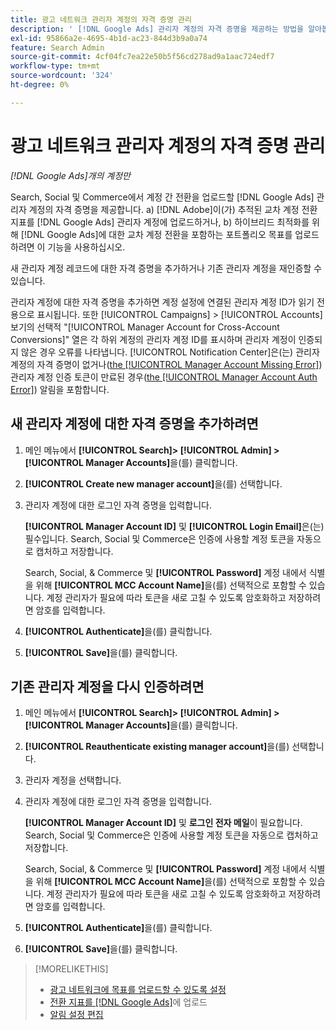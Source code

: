 ```yaml
---
title: 광고 네트워크 관리자 계정의 자격 증명 관리
description: ' [!DNL Google Ads] 관리자 계정의 자격 증명을 제공하는 방법을 알아봅니다.'
exl-id: 95866a2e-4695-4b1d-ac23-844d3b9a0a74
feature: Search Admin
source-git-commit: 4cf04fc7ea22e50b5f56cd278ad9a1aac724edf7
workflow-type: tm+mt
source-wordcount: '324'
ht-degree: 0%

---
```


# 광고 네트워크 관리자 계정의 자격 증명 관리

*[!DNL Google Ads]개의 계정만*

Search, Social 및 Commerce에서 계정 간 전환을 업로드할 [!DNL Google Ads] 관리자 계정의 자격 증명을 제공합니다. a) [!DNL Adobe]이(가) 추적된 교차 계정 전환 지표를 [!DNL Google Ads] 관리자 계정에 업로드하거나, b) 하이브리드 최적화를 위해 [!DNL Google Ads]에 대한 교차 계정 전환을 포함하는 포트폴리오 목표를 업로드하려면 이 기능을 사용하십시오.

<!-- [Maybe later: and c) sync conversion value rules for accounts that use cross-account conversion tracking with Google Ads.] -->

새 관리자 계정 레코드에 대한 자격 증명을 추가하거나 기존 관리자 계정을 재인증할 수 있습니다.

관리자 계정에 대한 자격 증명을 추가하면 계정 설정에 연결된 관리자 계정 ID가 읽기 전용으로 표시됩니다. 또한 [!UICONTROL Campaigns] > [!UICONTROL Accounts] 보기의 선택적 &quot;[!UICONTROL Manager Account for Cross-Account Conversions]&quot; 열은 각 하위 계정의 관리자 계정 ID를 표시하며 관리자 계정이 인증되지 않은 경우 오류를 나타냅니다. [!UICONTROL Notification Center]은(는) 관리자 계정의 자격 증명이 없거나([the [!UICONTROL Manager Account Missing Error]](/help/search-social-commerce/notifications/notification-about.md)) 관리자 계정 인증 토큰이 만료된 경우([the [!UICONTROL Manager Account Auth Error]](/help/search-social-commerce/notifications/notification-about.md)) 알림을 포함합니다.

## 새 관리자 계정에 대한 자격 증명을 추가하려면

1. 메인 메뉴에서 **[!UICONTROL Search]> [!UICONTROL Admin] >[!UICONTROL Manager Accounts]**&#x200B;을(를) 클릭합니다.

1. **[!UICONTROL Create new manager account]**&#x200B;을(를) 선택합니다.

1. 관리자 계정에 대한 로그인 자격 증명을 입력합니다.

   **[!UICONTROL Manager Account ID]** 및 **[!UICONTROL Login Email]**&#x200B;은(는) 필수입니다. Search, Social 및 Commerce은 인증에 사용할 계정 토큰을 자동으로 캡처하고 저장합니다.

   Search, Social, &amp; Commerce 및 **[!UICONTROL Password]** 계정 내에서 식별을 위해 **[!UICONTROL MCC Account Name]**&#x200B;을(를) 선택적으로 포함할 수 있습니다. 계정 관리자가 필요에 따라 토큰을 새로 고칠 수 있도록 암호화하고 저장하려면 암호를 입력합니다.

1. **[!UICONTROL Authenticate]**&#x200B;을(를) 클릭합니다.

1. **[!UICONTROL Save]**&#x200B;을(를) 클릭합니다.

## 기존 관리자 계정을 다시 인증하려면

1. 메인 메뉴에서 **[!UICONTROL Search]> [!UICONTROL Admin] >[!UICONTROL Manager Accounts]**&#x200B;을(를) 클릭합니다.

1. **[!UICONTROL Reauthenticate existing manager account]**&#x200B;을(를) 선택합니다.

1. 관리자 계정을 선택합니다.

1. 관리자 계정에 대한 로그인 자격 증명을 입력합니다.

   **[!UICONTROL Manager Account ID]** 및 **로그인 전자 메일**&#x200B;이 필요합니다. Search, Social 및 Commerce은 인증에 사용할 계정 토큰을 자동으로 캡처하고 저장합니다.

   Search, Social, &amp; Commerce 및 **[!UICONTROL Password]** 계정 내에서 식별을 위해 **[!UICONTROL MCC Account Name]**&#x200B;을(를) 선택적으로 포함할 수 있습니다. 계정 관리자가 필요에 따라 토큰을 새로 고칠 수 있도록 암호화하고 저장하려면 암호를 입력합니다.

1. **[!UICONTROL Authenticate]**&#x200B;을(를) 클릭합니다.

1. **[!UICONTROL Save]**&#x200B;을(를) 클릭합니다.

>[!MORELIKETHIS]
>
>* [광고 네트워크에 목표를 업로드할 수 있도록 설정](/help/search-social-commerce/tools/objective-upload-to-networks.md)
>* [전환 지표를  [!DNL Google Ads]](/help/search-social-commerce/tools/conversion-metrics-upload-to-google.md)에 업로드
>* [알림 설정 편집](/help/search-social-commerce/notifications/notification-edit.md)
